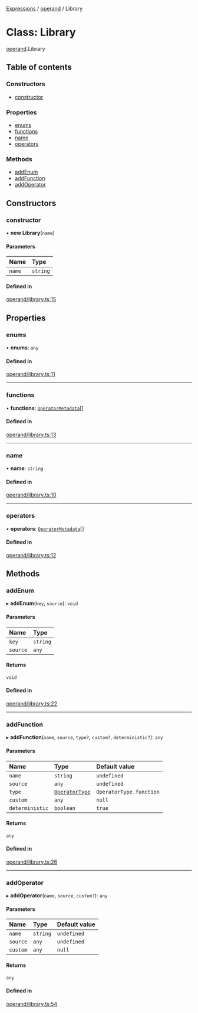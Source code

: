 [Expressions](../README.md) / [operand](../modules/operand.md) / Library

# Class: Library

[operand](../modules/operand.md).Library

## Table of contents

### Constructors

- [constructor](operand.Library.md#constructor)

### Properties

- [enums](operand.Library.md#enums)
- [functions](operand.Library.md#functions)
- [name](operand.Library.md#name)
- [operators](operand.Library.md#operators)

### Methods

- [addEnum](operand.Library.md#addenum)
- [addFunction](operand.Library.md#addfunction)
- [addOperator](operand.Library.md#addoperator)

## Constructors

### constructor

• **new Library**(`name`)

#### Parameters

| Name | Type |
| :------ | :------ |
| `name` | `string` |

#### Defined in

[operand/library.ts:15](https://github.com/FlavioLionelRita/js-expressions/blob/99eafc5/src/lib/operand/library.ts#L15)

## Properties

### enums

• **enums**: `any`

#### Defined in

[operand/library.ts:11](https://github.com/FlavioLionelRita/js-expressions/blob/99eafc5/src/lib/operand/library.ts#L11)

___

### functions

• **functions**: [`OperatorMetadata`](../interfaces/model.OperatorMetadata.md)[]

#### Defined in

[operand/library.ts:13](https://github.com/FlavioLionelRita/js-expressions/blob/99eafc5/src/lib/operand/library.ts#L13)

___

### name

• **name**: `string`

#### Defined in

[operand/library.ts:10](https://github.com/FlavioLionelRita/js-expressions/blob/99eafc5/src/lib/operand/library.ts#L10)

___

### operators

• **operators**: [`OperatorMetadata`](../interfaces/model.OperatorMetadata.md)[]

#### Defined in

[operand/library.ts:12](https://github.com/FlavioLionelRita/js-expressions/blob/99eafc5/src/lib/operand/library.ts#L12)

## Methods

### addEnum

▸ **addEnum**(`key`, `source`): `void`

#### Parameters

| Name | Type |
| :------ | :------ |
| `key` | `string` |
| `source` | `any` |

#### Returns

`void`

#### Defined in

[operand/library.ts:22](https://github.com/FlavioLionelRita/js-expressions/blob/99eafc5/src/lib/operand/library.ts#L22)

___

### addFunction

▸ **addFunction**(`name`, `source`, `type?`, `custom?`, `deterministic?`): `any`

#### Parameters

| Name | Type | Default value |
| :------ | :------ | :------ |
| `name` | `string` | `undefined` |
| `source` | `any` | `undefined` |
| `type` | [`OperatorType`](../enums/model.OperatorType.md) | `OperatorType.function` |
| `custom` | `any` | `null` |
| `deterministic` | `boolean` | `true` |

#### Returns

`any`

#### Defined in

[operand/library.ts:26](https://github.com/FlavioLionelRita/js-expressions/blob/99eafc5/src/lib/operand/library.ts#L26)

___

### addOperator

▸ **addOperator**(`name`, `source`, `custom?`): `any`

#### Parameters

| Name | Type | Default value |
| :------ | :------ | :------ |
| `name` | `string` | `undefined` |
| `source` | `any` | `undefined` |
| `custom` | `any` | `null` |

#### Returns

`any`

#### Defined in

[operand/library.ts:54](https://github.com/FlavioLionelRita/js-expressions/blob/99eafc5/src/lib/operand/library.ts#L54)
